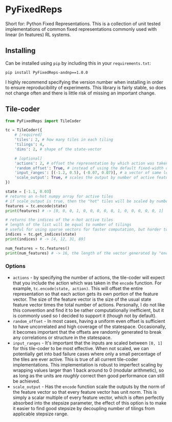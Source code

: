 # PyFixedReps
Short for: Python Fixed Representations.
This is a collection of unit tested implementations of common fixed representations commonly used with linear (in features) RL systems.

## Installing
Can be installed using `pip` by including this in your `requirements.txt`:
```
pip install PyFixedReps-andnp==1.0.0
```
I highly recommend specifying the version number when installing in order to ensure reproducibility of experiments.
This library is fairly stable, so does not change often and there is little risk of missing an important change.

## Tile-coder
```python
from PyFixedReps import TileCoder

tc = TileCoder({
    # [required]
    'tiles': 2, # how many tiles in each tiling
    'tilings': 4,
    'dims': 2, # shape of the state-vector

    # [optional]
    'actions': 2, # offset the representation by which action was taken (more details below)
    'random_offset': True, # instead of using the default fixed-width offset, randomly generate offsets between tilings
    'input_ranges': [(-1.2, 0.5), (-0.07, 0.07)], # a vector of same length as 'dims' containing (min, max) tuples to rescale inputs
    'scale_output': True, # scales the output by number of active features
})

state = [-1.1, 0.03]
# returns an n-hot numpy array for active tiles
# if scale_output is true, then the "hot" tiles will be scaled by number of tilings
features = tc.encode(state)
print(features) # -> [0, 0, 0, 1, 0, 0, 0, 0, 0, 1, 0, 0, 0, 0, 0, 1]

# returns the indices of the n-hot active tiles
# length of the list will be equal to number of tilings
# useful for using sparse vectors for faster computation, but harder to work with than "encode"
indices = tc.get_indices(state)
print(indices) # -> [4, 12, 31, 89]

num_features = tc.features()
print(num_features) # -> 16, the length of the vector generated by "encode"
```

### Options
 * `actions` - by specifying the number of actions, the tile-coder will expect that you include the action which was taken in the `encode` function. For example, `tc.encode(state, action)`. This will offset the entire representation so that each action gets its own portion of the feature vector. The size of the feature vector is the size of the usual state feature vector times the total number of actions. Personally, I do not like this convention and find it to be rather computationally inefficient, but it is commonly used so I decided to support it (though not by default).
 * `random_offset` - In most cases, having a uniform even offset is sufficient to have uncorrelated and high coverage of the statespace. Occasionally, it becomes important that the offsets are randomly generated to break any correlations or structure in the statespace.
 * `input_ranges` - It's important that the inputs are scaled between `[0, 1]` for this tile-coder to be most effective. When not scaled, we can potentially get into bad failure cases where only a small percentage of the tiles are ever active. This is true of all current tile-coder implementations. This implementation is robust to imperfect scaling by wrapping values larger than 1 back around to 0 (modular arithmetic), so as long as the units are _roughly_ correct then good performance can still be achieved.
 * `scale_output` - Has the `encode` function scale the outputs by the norm of the feature vector so that every feature vector has unit norm. This is simply a scalar multiple of every feature vector, which is often perfectly absorbed into the stepsize parameter, the effect of this option is to make it easier to find good stepsize by decoupling number of tilings from applicable stepsize range.
